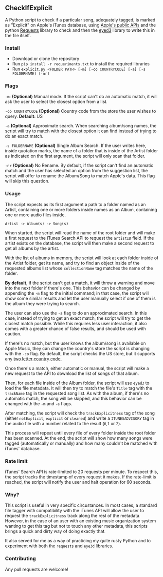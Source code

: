 ## CheckIfExplicit
A Python script to check if a particular song, adequately tagged, is marked as "Explicit" on Apple's iTunes database, using [Apple's public APIs](https://developer.apple.com/library/archive/documentation/AudioVideo/Conceptual/iTuneSearchAPI/index.html#//apple_ref/doc/uid/TP40017632-CH3-SW1) and the python [Requests](https://docs.python-requests.org/en/latest/) library to check and then the [eyed3](https://github.com/nicfit/eyeD3) library to write this in the file itself.

### Install
- Download or clone the repository
- Run `pip install -r requeriments.txt` to install the required libraries
- Run `explicit.py <FOLDER PATH> [-m] [-co COUNTRYCODE] [-a] [-s FOLDERNAME] [-nr]`

### Flags
`-m`: **(Optional)** Manual mode. If the script can't do an automatic match, it will ask the user to select the closest option from a list.

`-co COUNTRYCODE` **(Optional)** Country code from the store the user wishes to query. **Default:** US

`-a` **(Optional)** Approximate search. When searching album/song names, the script will try to match with the closest option it can find instead of trying to do an exact match.

`-s FOLDERNAME` **(Optional)** Single Album Search. If the user writes here, inside quotation marks, the name of a folder that is inside of the Artist folder as indicated on the first argument, the script will only scan that folder.

`-nr` **(Optional)** No Rename. By default, if the script can't find an automatic match and the user has selected an option from the suggestion list, the script will offer to rename the Album/Song to match Apple's data. This flag will skip this question.

### Usage

The script expects as its first argument a path to a folder named as an Artist, containing one or more folders inside names as an Album, containing one or more audio files inside.

`Artist -> Album(s) -> Song(s)`

When started, the script will read the name of the root folder and will make a first request to the iTunes Search API to request the `artistID` field. If the artist exists on the database, the script will then make a second request to get all albums by the artist.

With the list of albums in memory, the script will look at each folder inside of the Artist folder, get its name, and try to find an object inside of the requested albums list whose `collectionName` tag matches the name of the folder.

**By default**, if the script can't get a match, it will throw a warning and move into the next folder if there's one. This behavior can be changed  by appending the `-m` flag to the initial command; in that case, the script will show some similar results and let the user manually select if one of them is the album they were trying to search.

The user can also use the `-a` flag to do an approximated search. In this case, instead of trying to get an exact match, the script will try to get the closest match possible. While this requires less user interaction, it also comes with a greater chance of false results, and should be used with caution.

If there's no match, but the user knows the album/song is available on Apple Music, they can change the country's store the script is changing with the `-co` flag. By default, the script checks the US store, but it supports any [two letter country code.](https://en.wikipedia.org/wiki/ISO_3166-1_alpha-2)

Once there's a match, either automatic or manual, the script will make a new request to the API to download the list of songs of that album.

Then, for each file inside of the Album folder, the script will use `eyed3` to load the file metadata. It will then try to match the file's `Title` tag with the `trackName` tag in the requested song list. As with the album, if there's no automatic match, the song will be skipped, and this behavior can be changed with the `-m` and `-a` flags.

After matching, the script will check the `trackExplicitness` tag of the song (either `notExplicit`, `explicit` or `cleaned`) and write a `ITUNESADVISORY` tag in the audio file with a number related to the result (`0`,`1` or `2`).

This process will repeat until every file of every folder inside the root folder has been scanned. At the end, the script will show how many songs were tagged (automatically or manually) and how many couldn't be matched with iTunes' database.

### Rate limit
iTunes' Search API is rate-limited to 20 requests per minute. To respect this, the script tracks the timestamp of every request it makes. If the rate-limit is reached, the script will notify the user and halt operation for 60 seconds.

### Why?

This script is useful in very specific circustances. In most cases, a standard file tagger with compatibility with the iTunes API will allow the user to request the `trackExplicitness` track along the rest of the metadata. However, in the case of an user with an existing music organization system wanting to get this tag but not to touch any other metadata, this scripts brings a quick and dirty way of doing exactly that.

It also served for me as a way of practicing my quite rusty Python and to experiment with both the `requests` and `eye3d` libraries.

### Contributing
Any pull requests are welcome!